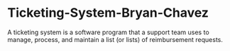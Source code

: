 # Ticketing-System-Bryan-Chavez
A ticketing system is a software program that a support team uses to manage, process, and maintain a list (or lists) of reimbursement requests.
